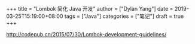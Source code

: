 +++title = "Lombok 简化 Java 开发"author = ["Dylan Yang"]date = 2019-03-25T15:19:00+08:00tags = ["Java"]categories = ["笔记"]draft = true+++<http://codepub.cn/2015/07/30/Lombok-development-guidelines/>